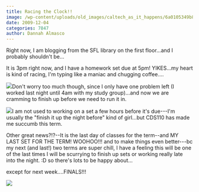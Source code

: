 ```yaml
---
title: Racing the Clock!!
image: /wp-content/uploads/old_images/caltech_as_it_happens/6a0105349b8251970b012876161d52970c.jpg
date: 2009-12-04
categories: 7847
author: Dannah Almasco
---
```



Right now, I am blogging from the SFL library on the first floor...and I probably shouldn't be...

It is 3pm right now, and I have a homework set due at 5pm! YIKES...my heart is kind of racing, I'm typing like a maniac and chugging coffee....


![](/old_images/caltech_as_it_happens/6a0105349b8251970b0120a713c336970b.jpg)Don't worry too much though, since I only have one problem left (I worked last night until 4am with my study group)...and now we are cramming to finish up before we need to run it in.


![](/old_images/caltech_as_it_happens/6a0105349b8251970b01287616199f970c.jpg)I am not used to working on a set a few hours before it's due---I'm usually the "finish it up the night before" kind of girl...but CDS110 has made me succumb this term.

Other great news?!?--It is the last day of classes for the term--and MY LAST SET FOR THE TERM! WOOHOO!!!
and to make things even better---bc my next (and last!) two terms are super chill, I have a feeling this will be one of the last times I will be scurrying to finish up sets or working really late into the night. :D so there's lots to be happy about...

except for next week....FINALS!!!


![](/old_images/caltech_as_it_happens/6a0105349b8251970b012876161a6b970c.jpg)
